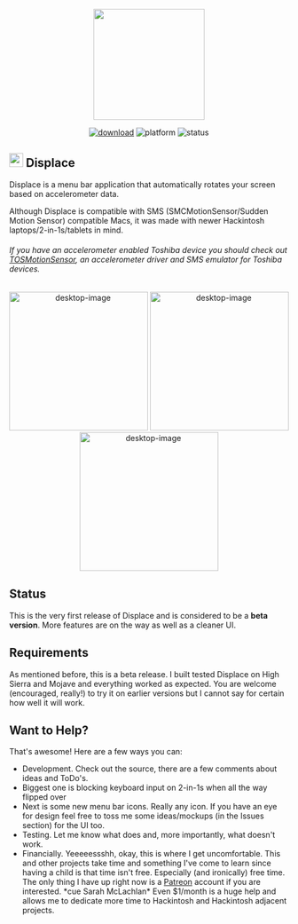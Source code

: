 <p align="center">
	<img width="200" height="200" margin-right="100%" src="https://i.imgur.com/UIBicwP.png">
</p>
<p align="center">
<a href="https://github.com/jslegendre/Displace/releases/latest">
 		<img src="https://img.shields.io/badge/download-latest-brightgreen.svg" alt="download"></a>
<img src="https://img.shields.io/badge/platform-macOS-lightgrey.svg" alt="platform">
<img src="https://img.shields.io/badge/Status-Beta-blue.svg" alt="status">
</p>

## <img width="25" height="25" margin-right="100%" src="https://i.imgur.com/F3PsY96.png">  Displace
Displace is a menu bar application that automatically rotates your screen based on accelerometer data.  

Although Displace is compatible with SMS (SMCMotionSensor/Sudden Motion Sensor) compatible Macs, it was made with newer Hackintosh laptops/2-in-1s/tablets in mind.

###### If you have an accelerometer enabled Toshiba device you should check out [TOSMotionSensor](https://github.com/jslegendre/TOSMotionSensor), an accelerometer driver and SMS emulator for Toshiba devices.

<p align="center">
	<img height="250" min-width="100" src="https://i.imgur.com/ytuJl9f.png" alt="desktop-image">
	<img height="250" min-width="100" src="https://i.imgur.com/aq4x3AH.png" alt="desktop-image">
	<img height="250" min-width="100" src="https://i.imgur.com/rdOfygP.png" alt="desktop-image">

</p>
<p align="center"></p>

## Status
This is the very first release of Displace and is considered to be a **beta version**. More features are on the way as well as a cleaner UI. 

## Requirements
As mentioned before, this is a beta release.  I built tested Displace on High Sierra and Mojave and everything worked as expected.  You are welcome (encouraged, really!) to try it on earlier versions but I cannot say for certain how well it will work. 


## Want to Help?

That's awesome! Here are a few ways you can:

- Development. Check out the source, there are a few comments about ideas and ToDo's.
 - Biggest one is blocking keyboard input on 2-in-1s when all the way flipped over
 - Next is some new menu bar icons. Really any icon. If you have an eye for design feel free to toss me some ideas/mockups (in the Issues section) for the UI too.
- Testing. Let me know what does and, more importantly, what doesn't work. 
- Financially. Yeeeeessshh, okay, this is where I get uncomfortable. This and other projects take time and something I've come to learn since having a child is that time isn't free. Especially (and ironically) free time. The only thing I have up right now is a [Patreon](https://www.patreon.com/jslegendre) account if you are interested. \*cue Sarah McLachlan* Even $1/month is a huge help and allows me to dedicate more time to Hackintosh and Hackintosh adjacent projects.
